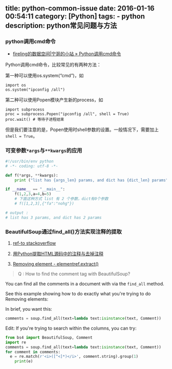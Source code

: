title: python-common-issue
date: 2016-01-16 00:54:11
category: [Python]
tags: 
    - python
description: python常见问题与方法
----

### python调用cmd命令

* [fireling的数据空间|宁哥的小站 » Python调用cmd命令](http://www.lining0806.com/python%E8%B0%83%E7%94%A8cmd%E5%91%BD%E4%BB%A4/)

Python调用cmd命令，比较常见的有两种方法：

第一种可以使用os.system(“cmd”)，如

    import os
    os.system("ipconfig /all")

第二种可以使用Popen模块产生新的process，如

    import subprocess
    proc = subprocess.Popen("ipconfig /all", shell = True)
    proc.wait() # 等待子进程结束

但是我们要注意的是，Popen使用时shell参数的设置。一般情况下，需要加上`shell = True`。

### 可变参数`*args`与`**kwargs`的应用

``` python
#!/usr/bin/env python
# -*- coding: utf-8 -*-

def f(*args, **kwargs):
    print ("list has {args_len} params, and dict has {dict_len} params".format(args_len=len(args), dict_len=len(kwargs)))

if __name__ == "__main__":
    f(1,2,3,a=4,b=5)
    # 下面这种方式 list 有 2 个参数，dict有0个参数
    # f([1,2,3],{"fa":"nohg"})

# output :
# list has 3 params, and dict has 2 params
```

### BeautifulSoup通过find_all()方法实现注释的提取

1. [ref-to stackoverflow](http://stackoverflow.com/questions/6062210/how-to-find-the-comment-tag-with-beautifulsoup)
2. [用Python提取HTML源码中的注释与去掉注释](https://my.oschina.net/ioslighter/blog/423166)

3. [Removing element - elementref.extract()](https://www.crummy.com/software/BeautifulSoup/bs3/documentation.html#Removing%20elements)

> Q : How to find the comment tag <!--…--> with BeautifulSoup?

You can find all the comments in a document with via the `find_all` method. 

See this example showing how to do exactly what you're trying to do Removing elements:

In brief, you want this:

``` python
comments = soup.find_all(text=lambda text:isinstance(text, Comment))
```
Edit: If you're trying to search within the columns, you can try:

``` python
from bs4 import BeautifulSoup, Comment
import re
comments = soup.find_all(text=lambda text:isinstance(text, Comment))
for comment in comments:
  e = re.match(r'<i>([^<]*)</i>', comment.string).group(1)
    print(e)
```

